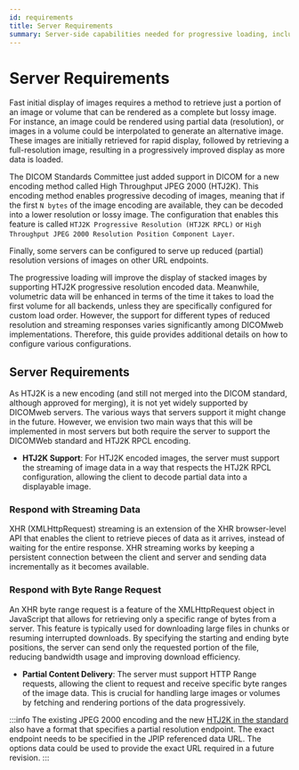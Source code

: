 ```yaml
---
id: requirements
title: Server Requirements
summary: Server-side capabilities needed for progressive loading, including HTJ2K RPCL encoding support, streaming data responses, and byte range request handling
---
```


# Server Requirements

Fast initial display of images requires a method to retrieve just a portion of an
image or volume that can be rendered as a complete but lossy image.
For instance, an image could be rendered using partial data (resolution), or images in a volume could be interpolated to generate an alternative image.
These images are initially retrieved for rapid display, followed by retrieving a full-resolution image, resulting in a progressively improved display as more data is loaded.

The DICOM Standards Committee just added support in DICOM for a new encoding
method called High Throughput JPEG 2000 (HTJ2K).
This encoding method enables progressive decoding of
images, meaning that if the first `N bytes` of the image encoding are available, they can be decoded into a lower resolution or lossy image.
The configuration that enables this feature is called `HTJ2K Progressive Resolution (HTJ2K RPCL)` or `High Throughput JPEG 2000 Resolution Position Component Layer`.

Finally, some servers can be configured to serve up reduced (partial) resolution
versions of images on other URL endpoints.

The progressive loading will improve the display of stacked images by supporting HTJ2K progressive resolution encoded data.
Meanwhile, volumetric data will be enhanced in terms of the time it takes to load the first volume
for all backends, unless they are specifically configured for custom load order.
However, the support for different types of reduced resolution and streaming responses varies significantly among DICOMweb implementations.
Therefore, this guide provides additional details on how to configure various configurations.

## Server Requirements

As HTJ2K is a new encoding (and still not merged into the DICOM standard, although approved for merging), it is not yet widely supported by DICOMweb servers. The various ways that servers support it might change in the future. However, we envision two main ways that this will be implemented in most servers but both require the server to support the DICOMWeb standard and HTJ2K RPCL encoding.

- **HTJ2K Support**: For HTJ2K encoded images, the server must support the streaming of image data
  in a way that respects the HTJ2K RPCL configuration, allowing the client to decode partial data into a displayable image.

### Respond with Streaming Data

XHR (XMLHttpRequest) streaming is an extension of the XHR browser-level API that
enables the client to retrieve pieces of data as it arrives, instead of waiting for the entire response.
XHR streaming works by keeping a persistent connection between the client and server and sending data incrementally as it becomes available.

### Respond with Byte Range Request

An XHR byte range request is a feature of the XMLHttpRequest object in JavaScript
that allows for retrieving only a specific range of bytes from a server. This feature is typically used for
downloading large files in chunks or resuming interrupted downloads. By specifying the starting and ending byte positions,
the server can send only the requested portion of the file, reducing bandwidth usage and improving download efficiency.

- **Partial Content Delivery**: The server must support HTTP Range requests, allowing the client to
  request and receive specific byte ranges of the image data. This is crucial for handling large images or volumes by fetching and rendering portions of the data progressively.

:::info
The existing JPEG 2000 encoding and the new [HTJ2K in the standard](https://dicom.nema.org/medical/dicom/Supps/LB/sup235_lb_HTJ2K.pdf) also have a format that specifies a partial resolution endpoint. The exact endpoint needs to be specified in the JPIP referenced data URL. The options data could be used to provide the exact URL required in a future revision.
:::
